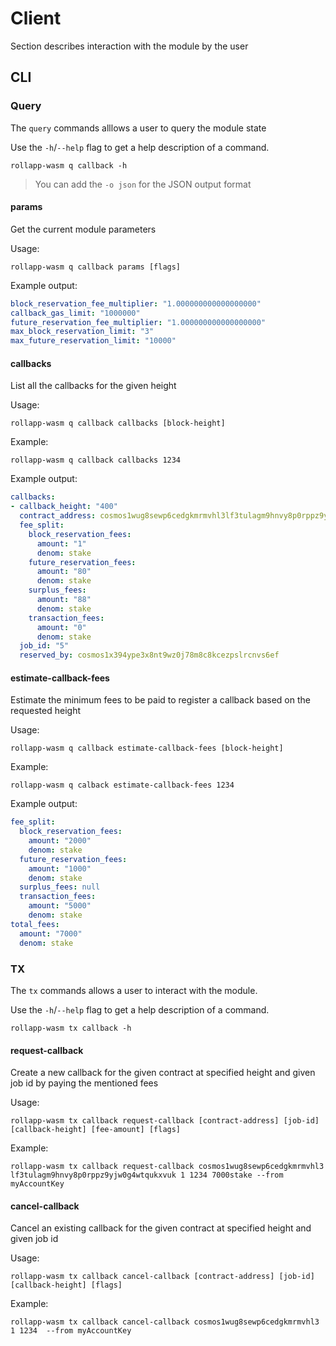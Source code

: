 # Client

Section describes interaction with the module by the user

## CLI

### Query

The `query` commands alllows a user to query the module state

Use the `-h`/`--help` flag to get a help description of a command.

`rollapp-wasm q callback -h`

> You can add the `-o json` for the JSON output format

#### params

Get the current module parameters

Usage:

`rollapp-wasm q callback params [flags]`

Example output:

```yaml
block_reservation_fee_multiplier: "1.000000000000000000"
callback_gas_limit: "1000000"
future_reservation_fee_multiplier: "1.000000000000000000"
max_block_reservation_limit: "3"
max_future_reservation_limit: "10000"
```

#### callbacks

List all the callbacks for the given height

Usage:

`rollapp-wasm q callback callbacks [block-height]`

Example:

`rollapp-wasm q callback callbacks 1234`

Example output:

```yaml
callbacks:
- callback_height: "400"
  contract_address: cosmos1wug8sewp6cedgkmrmvhl3lf3tulagm9hnvy8p0rppz9yjw0g4wtqukxvuk
  fee_split:
    block_reservation_fees:
      amount: "1"
      denom: stake
    future_reservation_fees:
      amount: "80"
      denom: stake
    surplus_fees:
      amount: "88"
      denom: stake
    transaction_fees:
      amount: "0"
      denom: stake
  job_id: "5"
  reserved_by: cosmos1x394ype3x8nt9wz0j78m8c8kcezpslrcnvs6ef
```

#### estimate-callback-fees

Estimate the minimum fees to be paid to register a callback based on the requested height

Usage:

`rollapp-wasm q callback estimate-callback-fees [block-height]`

Example:

`rollapp-wasm q calback estimate-callback-fees 1234`

Example output:

```yaml
fee_split:
  block_reservation_fees:
    amount: "2000"
    denom: stake
  future_reservation_fees:
    amount: "1000"
    denom: stake
  surplus_fees: null
  transaction_fees:
    amount: "5000"
    denom: stake
total_fees:
  amount: "7000"
  denom: stake
```

### TX

The `tx` commands allows a user to interact with the module.

Use the `-h`/`--help` flag to get a help description of a command.

`rollapp-wasm tx callback -h`

#### request-callback

Create a new callback for the given contract at specified height and given job id by paying the mentioned fees

Usage: 

`rollapp-wasm tx callback request-callback [contract-address] [job-id] [callback-height] [fee-amount] [flags]`

Example:

`rollapp-wasm tx callback request-callback cosmos1wug8sewp6cedgkmrmvhl3
lf3tulagm9hnvy8p0rppz9yjw0g4wtqukxvuk 1 1234 7000stake --from myAccountKey`

#### cancel-callback

Cancel an existing callback for the given contract at specified height and given job id

Usage:

`rollapp-wasm tx callback cancel-callback [contract-address] [job-id] [callback-height] [flags]`

Example:

`rollapp-wasm tx callback cancel-callback cosmos1wug8sewp6cedgkmrmvhl3 1 1234  --from myAccountKey`